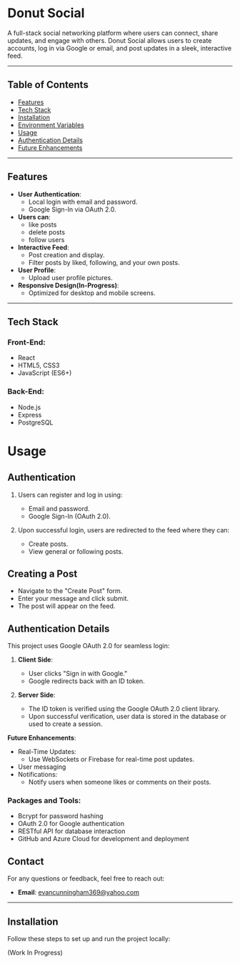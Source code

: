 # **Donut Social**

A full-stack social networking platform where users can connect, share updates, and engage with others. Donut Social allows users to create accounts, log in via Google or email, and post updates in a sleek, interactive feed.

---

## **Table of Contents**
- [Features](#features)
- [Tech Stack](#tech-stack)
- [Installation](#installation)
- [Environment Variables](#environment-variables)
- [Usage](#usage)
- [Authentication Details](#authentication-details)
- [Future Enhancements](#future-enhancements)

---

## **Features**
- **User Authentication**:
  - Local login with email and password.
  - Google Sign-In via OAuth 2.0.
- **Users can**:
  - like posts
  - delete posts
  - follow users
- **Interactive Feed**:
  - Post creation and display.
  - Filter posts by liked, following, and your own posts.
- **User Profile**:
  - Upload user profile pictures.
- **Responsive Design(In-Progress)**:
  - Optimized for desktop and mobile screens.

---

## **Tech Stack**
### **Front-End**:
- React
- HTML5, CSS3
- JavaScript (ES6+)

### **Back-End**:
- Node.js
- Express
- PostgreSQL

# **Usage**

## **Authentication**
1. Users can register and log in using:
   - Email and password.
   - Google Sign-In (OAuth 2.0).

2. Upon successful login, users are redirected to the feed where they can:
   - Create posts.
   - View general or following posts.

## **Creating a Post**
- Navigate to the "Create Post" form.
- Enter your message and click submit.
- The post will appear on the feed.

## **Authentication Details**
This project uses Google OAuth 2.0 for seamless login:

1. **Client Side**:
   - User clicks "Sign in with Google."
   - Google redirects back with an ID token.

2. **Server Side**:
   - The ID token is verified using the Google OAuth 2.0 client library.
   - Upon successful verification, user data is stored in the database or used to create a session.

**Future Enhancements**:
- Real-Time Updates:
  - Use WebSockets or Firebase for real-time post updates.
- User messaging
- Notifications:
  - Notify users when someone likes or comments on their posts.

### **Packages and Tools**:
- Bcrypt for password hashing
- OAuth 2.0 for Google authentication
- RESTful API for database interaction
- GitHub and Azure Cloud for development and deployment
  
## **Contact**
For any questions or feedback, feel free to reach out:
- **Email**: evancunningham369@yahoo.com
  
---

## **Installation**
Follow these steps to set up and run the project locally:

(Work In Progress)
